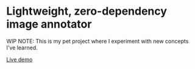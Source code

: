 # Lightweight, zero-dependency image annotator

WIP
NOTE: This is my pet project where I experiment with new concepts I've learned.

[Live demo](https://shibisuriya.github.io/image-annotator/)
